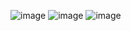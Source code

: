 ![image](https://user-images.githubusercontent.com/125535946/228668232-901579cf-5a69-4ef7-846e-fc7e78efb254.png)
![image](https://user-images.githubusercontent.com/125535946/228668258-401399e7-3771-4240-a8c3-22552a1b52ed.png)
![image](https://user-images.githubusercontent.com/125535946/228668293-8a043e42-2d89-4725-a753-dac55a6aa837.png)
